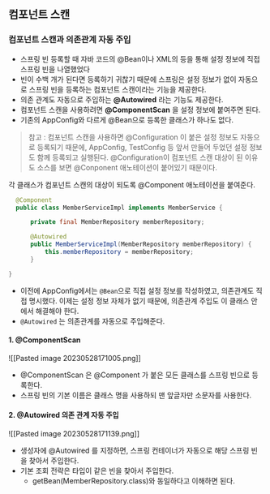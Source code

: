 ## 컴포넌트 스캔

### 컴포넌트 스캔과 의존관계 자동 주입

- 스프링 빈 등록할 때 자바 코드의 @Bean이나 XML의 <bean> 등을 통해 설정 정보에 직접 스프링 빈을 나열했었다
- 빈이 수백 개가 된다면 등록하기 귀찮기 때문에 스프링은 설정 정보가 없이 자동으로 스프링 빈을 등록하는 컴포넌트 스캔이라는 기능을 제공한다.
- 의존 관계도 자동으로 주입하는 **@Autowired** 라는 기능도 제공한다.
- 컴포넌트 스캔을 사용하려면 **@ComponentScan** 을 설정 정보에 붙여주면 된다.
- 기존의 AppConfig와 다르게 @Bean으로 등록한 클래스가 하나도 없다.

> 참고 : 컴포넌트 스캔을 사용하면 @Configuration 이 붙은 설정 정보도 자동으로 등록되기 때문에, AppConfig, TestConfig 등 앞서 만들어 두었던 설정 정보도 함께 등록되고 실행된다.
> @Configuration이 컴포넌트 스캔 대상이 된 이유도 소스를 보면 @Conponent 애노테이션이 붙어있기 때문이다.

각 클래스가 컴포넌트 스캔의 대상이 되도록 @Component 애노테이션을 붙여준다.

```java
  @Component  
  public class MemberServiceImpl implements MemberService {

      private final MemberRepository memberRepository;

      @Autowired      
      public MemberServiceImpl(MemberRepository memberRepository) {
          this.memberRepository = memberRepository;
      }

}
```


- 이전에 AppConfig에서는 `@Bean`으로 직접 설정 정보를 작성하였고, 의존관계도 직접 명시했다. 이제는 설정 정보 자체가 없기 때문에, 의존관계 주입도 이 클래스 안에서 해결해야 한다.
- `@Autowired` 는 의존관계를 자동으로 주입해준다.

#### 1. @ComponentScan

![[Pasted image 20230528171005.png]]

- @ComponentScan 은 @Component 가 붙은 모든 클래스를 스프링 빈으로 등록한다.
- 스프링 빈의 기본 이름은 클래스 명을 사용하되 맨 앞글자만 소문자를 사용한다.

#### 2. @Autowired 의존 관계 자동 주입

![[Pasted image 20230528171139.png]]

- 생성자에 @Autowired 를 지정하면, 스프링 컨테이너가 자동으로 해당 스프링 빈을 찾아서 주입한다.
- 기본 조회 전략은 타입이 같은 빈을 찾아서 주입한다.
	- getBean(MemberRepository.class)와 동일하다고 이해하면 된다.


